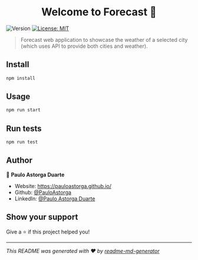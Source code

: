 <h1 align="center">Welcome to Forecast 👋</h1>
<p>
  <img alt="Version" src="https://img.shields.io/badge/version-0.0.1-blue.svg?cacheSeconds=2592000" />
  <a href="#" target="_blank">
    <img alt="License: MIT" src="https://img.shields.io/badge/License-MIT-yellow.svg" />
  </a>
</p>

> Forecast web application to showcase the weather of a selected city (which uses API to provide both cities and weather).

## Install

```sh
npm install
```

## Usage

```sh
npm run start
```

## Run tests

```sh
npm run test
```

## Author

👤 **Paulo Astorga Duarte**

* Website: https://pauloastorga.github.io/
* Github: [@PauloAstorga](https://github.com/PauloAstorga)
* LinkedIn: [@Paulo Astorga Duarte](https://www.linkedin.com/in/paulo-a-a9849b202)

## Show your support

Give a ⭐️ if this project helped you!

***
_This README was generated with ❤️ by [readme-md-generator](https://github.com/kefranabg/readme-md-generator)_
